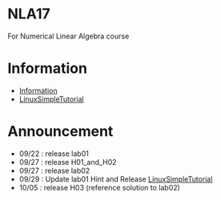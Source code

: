 # NLA17
For Numerical Linear Algebra course
# Information
* [Information](Information.md)
* [LinuxSimpleTutorial](LinuxSimpleTutorial.md)
# Announcement
- 09/22 : release lab01
- 09/27 : release H01_and_H02
- 09/27 : release lab02
- 09/29 : Update lab01 Hint and Release 
[LinuxSimpleTutorial](LinuxSimpleTutorial.md)
- 10/05 : release H03 (reference solution to lab02)